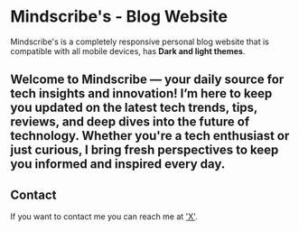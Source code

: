 # Mindscribe's - Blog Website

Mindscribe's is a completely responsive personal blog website that is compatible with all mobile devices, has **Dark and light themes**. 

## Welcome to Mindscribe — your daily source for tech insights and innovation! I’m here to keep you updated on the latest tech trends, tips, reviews, and deep dives into the future of technology. Whether you're a tech enthusiast or just curious, I bring fresh perspectives to keep you informed and inspired every day.

## Contact

If you want to contact me you can reach me at ['X'](https://x.com/damon_xyzz).

